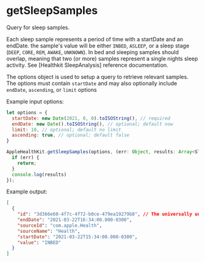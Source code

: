 # getSleepSamples

Query for sleep samples.

Each sleep sample represents a period of time with a startDate and an endDate.
the sample's value will be either `INBED`, `ASLEEP`, or a sleep stage (`DEEP`,
`CORE`, `REM`, `AWAKE`, `UNKNOWN`). In bed and sleeping samples should overlap, meaning that two
(or more) samples represent a single nights sleep activity. See
[Healthkit SleepAnalysis] reference documentation.

The options object is used to setup a query to retrieve relevant samples.
The options must contain `startDate` and may also optionally include `endDate`, `ascending`, or `limit` options

Example input options:

```javascript
let options = {
  startDate: new Date(2021, 0, 0).toISOString(), // required
  endDate: new Date().toISOString(), // optional; default now
  limit: 10, // optional; default no limit
  ascending: true, // optional; default false
}
```

```javascript
AppleHealthKit.getSleepSamples(options, (err: Object, results: Array<SleepValue>) => {
  if (err) {
    return;
  }
  console.log(results)
});
```

Example output:

```json
[
  {
    "id": "3d366e60-4f7c-4f72-b0ce-479ea19279b8", // The universally unique identifier (UUID) for this HealthKit object.
    "endDate": "2021-03-22T16:34:00.000-0300",
    "sourceId": "com.apple.Health",
    "sourceName": "Health",
    "startDate": "2021-03-22T15:34:00.000-0300",
    "value": "INBED"
  }
]
```

